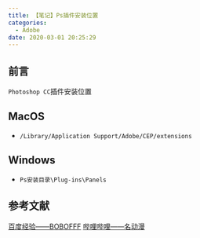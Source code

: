 ```yaml
---
title: 【笔记】Ps插件安装位置
categories:
  - Adobe
date: 2020-03-01 20:25:29
---
```


## 前言

`Photoshop CC`插件安装位置

<!-- more -->

## MacOS

- `/Library/Application Support/Adobe/CEP/extensions`

## Windows

- `Ps安装目录\Plug-ins\Panels`

## 参考文献

[百度经验——BOBOFFF](https://jingyan.baidu.com/article/f0e83a2582d7ca22e5910107.html)
[哔哩哔哩——名动漫](https://www.bilibili.com/video/av50523745)

